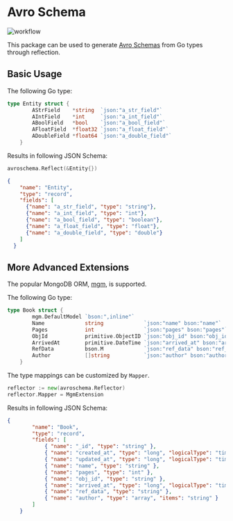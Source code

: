 # Avro Schema

![workflow](https://github.com/wirelessr/avroschema/actions/workflows/go.yml/badge.svg)

This package can be used to generate [Avro Schemas](https://avro.apache.org/docs/1.11.1/specification/) from Go types through reflection.

## Basic Usage

The following Go type:

```go
type Entity struct {
		AStrField    *string  `json:"a_str_field"`
		AIntField    *int     `json:"a_int_field"`
		ABoolField   *bool    `json:"a_bool_field"`
		AFloatField  *float32 `json:"a_float_field"`
		ADoubleField *float64 `json:"a_double_field"`
	}
```

Results in following JSON Schema:

```go
avroschema.Reflect(&Entity{})
```

```json
{
    "name": "Entity",
    "type": "record",
    "fields": [
      {"name": "a_str_field", "type": "string"},
      {"name": "a_int_field", "type": "int"},
      {"name": "a_bool_field", "type": "boolean"},
      {"name": "a_float_field", "type": "float"},
      {"name": "a_double_field", "type": "double"}
    ]
  }
```

## More Advanced Extensions

The popular MongoDB ORM, [mgm](https://github.com/Kamva/mgm), is supported.

The following Go type:

```go
type Book struct {
		mgm.DefaultModel `bson:",inline"`
		Name             string             `json:"name" bson:"name"`
		Pages            int                `json:"pages" bson:"pages"`
		ObjId            primitive.ObjectID `json:"obj_id" bson:"obj_id"`
		ArrivedAt        primitive.DateTime `json:"arrived_at" bson:"arrived_at"`
		RefData          bson.M             `json:"ref_data" bson:"ref_data"`
		Author           []string           `json:"author" bson:"author"`
	}
```

The type mappings can be customized by `Mapper`.

```go
reflector := new(avroschema.Reflector)
reflector.Mapper = MgmExtension
```

Results in following JSON Schema:

```json
{
		"name": "Book",
		"type": "record",
		"fields": [
			{ "name": "_id", "type": "string" },
			{ "name": "created_at", "type": "long", "logicalType": "timestamp-millis" },
			{ "name": "updated_at", "type": "long", "logicalType": "timestamp-millis" },
			{ "name": "name", "type": "string" },
			{ "name": "pages", "type": "int" },
			{ "name": "obj_id", "type": "string" },
			{ "name": "arrived_at", "type": "long", "logicalType": "timestamp-millis" },
			{ "name": "ref_data", "type": "string" },
			{ "name": "author", "type": "array", "items": "string" } 
		]
	}
```
